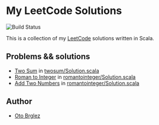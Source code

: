 # My LeetCode Solutions

![Build Status](https://github.com/otobrglez/leetcode/actions/workflows/build-and-test.yml/badge.svg)

This is a collection of my [LeetCode] solutions written in Scala.

## Problems && solutions

- [Two Sum](https://leetcode.com/problems/two-sum/) in [twosum/Solution.scala](src/main/scala/leetcode/twosum/Solution.scala)
- [Roman to Integer](https://leetcode.com/problems/roman-to-integer/) in [romantointeger/Solution.scala](src/main/scala/leetcode/romantointeger/Solution.scala)
- [Add Two Numbers](https://leetcode.com/problems/add-two-numbers/) in [romantointeger/Solution.scala](src/main/scala/leetcode/romantointeger/Solution.scala)

## Author

- [Oto Brglez](https://github.com/otobrglez)

[LeetCode]: https://leetcode.com
